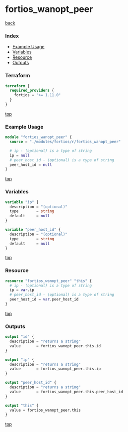 # fortios_wanopt_peer

[back](../fortios.md)

### Index

- [Example Usage](#example-usage)
- [Variables](#variables)
- [Resource](#resource)
- [Outputs](#outputs)

### Terraform

```terraform
terraform {
  required_providers {
    fortios = ">= 1.11.0"
  }
}
```

[top](#index)

### Example Usage

```terraform
module "fortios_wanopt_peer" {
  source = "./modules/fortios/r/fortios_wanopt_peer"

  # ip - (optional) is a type of string
  ip = null
  # peer_host_id - (optional) is a type of string
  peer_host_id = null
}
```

[top](#index)

### Variables

```terraform
variable "ip" {
  description = "(optional)"
  type        = string
  default     = null
}

variable "peer_host_id" {
  description = "(optional)"
  type        = string
  default     = null
}
```

[top](#index)

### Resource

```terraform
resource "fortios_wanopt_peer" "this" {
  # ip - (optional) is a type of string
  ip = var.ip
  # peer_host_id - (optional) is a type of string
  peer_host_id = var.peer_host_id
}
```

[top](#index)

### Outputs

```terraform
output "id" {
  description = "returns a string"
  value       = fortios_wanopt_peer.this.id
}

output "ip" {
  description = "returns a string"
  value       = fortios_wanopt_peer.this.ip
}

output "peer_host_id" {
  description = "returns a string"
  value       = fortios_wanopt_peer.this.peer_host_id
}

output "this" {
  value = fortios_wanopt_peer.this
}
```

[top](#index)